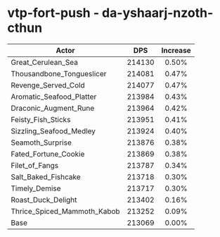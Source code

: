 # vtp-fort-push - da-yshaarj-nzoth-cthun
| Actor | DPS | Increase |
|---|:---:|:---:|
|Great_Cerulean_Sea|214130|0.50%|
|Thousandbone_Tongueslicer|214081|0.47%|
|Revenge_Served_Cold|214077|0.47%|
|Aromatic_Seafood_Platter|213984|0.43%|
|Draconic_Augment_Rune|213964|0.42%|
|Feisty_Fish_Sticks|213951|0.41%|
|Sizzling_Seafood_Medley|213924|0.40%|
|Seamoth_Surprise|213876|0.38%|
|Fated_Fortune_Cookie|213869|0.38%|
|Filet_of_Fangs|213787|0.34%|
|Salt_Baked_Fishcake|213718|0.30%|
|Timely_Demise|213717|0.30%|
|Roast_Duck_Delight|213402|0.16%|
|Thrice_Spiced_Mammoth_Kabob|213252|0.09%|
|Base|213069|0.00%|
